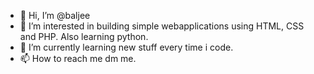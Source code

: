- 👋 Hi, I’m @baljee
- 👀 I’m interested in building simple webapplications using HTML, CSS and PHP. Also learning python.
- 🌱 I’m currently learning new stuff every time i code.
- 📫 How to reach me dm me.

<!---
baljee/baljee is a ✨ special ✨ repository because its `README.md` (this file) appears on your GitHub profile.
You can click the Preview link to take a look at your changes.
--->
